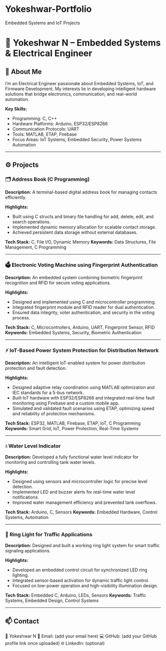 # Yokeshwar-Portfolio
Embedded Systems and IoT Projects

# 🧠 Yokeshwar N – Embedded Systems & Electrical Engineer

## 👋 About Me
I’m an Electrical Engineer passionate about Embedded Systems, IoT, and Firmware Development.
My interests lie in developing intelligent hardware solutions that bridge electronics, communication, and real-world automation.

**Key Skills:**
- Programming: C, C++
- Hardware Platforms: Arduino, ESP32/ESP8266
- Communication Protocols: UART
- Tools: MATLAB, ETAP, Firebase
- Focus Areas: IoT Systems, Embedded Security, Power Systems Automation

---

## ⚙️ Projects

### 🗂️ Address Book (C Programming)
**Description:**
A terminal-based digital address book for managing contacts efficiently.

**Highlights:**
- Built using C structs and binary file handling for add, delete, edit, and search operations.
- Implemented dynamic memory allocation for scalable contact storage.
- Achieved persistent data storage without external databases.

**Tech Stack:** C, File I/O, Dynamic Memory
**Keywords:** Data Structures, File Management, C Programming

---

### 🗳️ Electronic Voting Machine using Fingerprint Authentication
**Description:**
An embedded system combining biometric fingerprint recognition and RFID for secure voting applications.

**Highlights:**
- Designed and implemented using C and microcontroller programming.
- Integrated fingerprint module and RFID reader for dual authentication.
- Ensured data integrity, voter authentication, and security in the voting process.

**Tech Stack:** C, Microcontrollers, Arduino, UART, Fingerprint Sensor, RFID
**Keywords:** Embedded Systems, Security, Biometric Authentication

---

### ⚡ IoT-Based Power System Protection for Distribution Network
**Description:**
An intelligent IoT-enabled system for power distribution protection and fault detection.

**Highlights:**
- Designed adaptive relay coordination using MATLAB optimization and IEC standards for a 5-bus network.
- Built IoT hardware with ESP32/ESP8266 and integrated real-time fault monitoring using Firebase and a custom mobile app.
- Simulated and validated fault scenarios using ETAP, optimizing speed and reliability of protection mechanisms.

**Tech Stack:** ESP32, MATLAB, Firebase, ETAP, IoT, C Programming
**Keywords:** Smart Grid, IoT, Power Protection, Real-Time Systems

---

### 💧 Water Level Indicator
**Description:**
Developed a fully functional water level indicator for monitoring and controlling tank water levels.

**Highlights:**
- Designed using sensors and microcontroller logic for precise level detection.
- Implemented LED and buzzer alerts for real-time water level notifications.
- Improved water management efficiency and prevented tank overflows.

**Tech Stack:** Arduino, C, Sensors
**Keywords:** Embedded Hardware, Control Systems, Automation

---

### 🚦 Ring Light for Traffic Applications
**Description:**
Designed and built a working ring light system for smart traffic signaling applications.

**Highlights:**
- Developed an embedded control circuit for synchronized LED ring lighting.
- Integrated sensor-based activation for dynamic traffic light control.
- Focused on low-power operation and high-visibility illumination design.

**Tech Stack:** Embedded C, Arduino, LEDs, Sensors
**Keywords:** Traffic Systems, Embedded Design, Control Systems

---

## 📫 Contact
📍 Yokeshwar N
📧 Email: (add your email here)
💻 GitHub: (add your GitHub profile link once uploaded)
🌐 LinkedIn: (optional)
